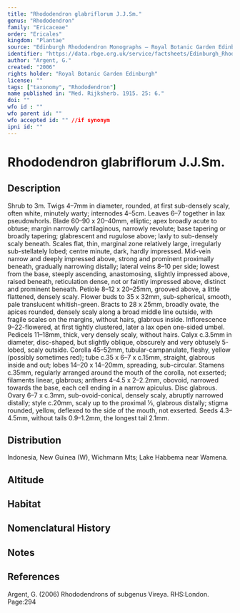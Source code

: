 ```yaml
---
title: "Rhododendron glabriflorum J.J.Sm."
genus: "Rhododendron"
family: "Ericaceae"
order: "Ericales"
kingdom: "Plantae"
source: "Edinburgh Rhododendron Monographs – Royal Botanic Garden Edinburgh"
identifier: "https://data.rbge.org.uk/service/factsheets/Edinburgh_Rhododendron_Monographs.xhtml"
author: "Argent, G."
created: "2006"
rights holder: "Royal Botanic Garden Edinburgh"
license: ""
tags: ["taxonomy", "Rhododendron"]
name published in: "Med. Rijksherb. 1915. 25: 6."
doi: ""
wfo id : ""
wfo parent id: ""
wfo accepted id: "" //if synonym                      
ipni id: ""
---
```


                       

# Rhododendron glabriflorum J.J.Sm.

## Description
Shrub to 3m. Twigs 4–7mm in diameter, rounded, at first sub-densely scaly, often white, minutely warty; internodes 4–5cm. Leaves 6–7 together in lax pseudowhorls. Blade 60–90 x 20–40mm, elliptic; apex broadly acute to obtuse; margin narrowly cartilaginous, narrowly revolute; base tapering or broadly tapering; glabrescent and rugulose above; laxly to sub-densely scaly beneath. Scales flat, thin, marginal zone relatively large, irregularly sub-stellately lobed; centre minute, dark, hardly impressed. Mid-vein narrow and deeply impressed above, strong and prominent proximally beneath, gradually narrowing distally; lateral veins 8–10 per side; lowest from the base, steeply ascending, anastomosing, slightly impressed above, raised beneath, reticulation dense, not or faintly impressed above, distinct and prominent beneath. Petiole 8–12 x 20–25mm, grooved above, a little flattened, densely scaly. Flower buds to 35 x 32mm, sub-spherical, smooth, pale translucent whitish-green. Bracts to 28 x 25mm, broadly ovate, the apices rounded, densely scaly along a broad middle line outside, with fragile scales on the margins, without hairs, glabrous inside. Inflorescence 9–22-flowered, at first tightly clustered, later a lax open one-sided umbel. Pedicels 11–18mm, thick, very densely scaly, without hairs. Calyx c.3.5mm in diameter, disc-shaped, but slightly oblique, obscurely and very obtusely 5-lobed, scaly outside. Corolla 45–52mm, tubular-campanulate, fleshy, yellow (possibly sometimes red); tube c.35 x 6–7 x c.15mm, straight, glabrous inside and out; lobes 14–20 x 14–20mm, spreading, sub-circular. Stamens c.35mm, regularly arranged around the mouth of the corolla, not exserted; filaments linear, glabrous; anthers 4–4.5 x 2–2.2mm, obovoid, narrowed towards the base, each cell ending in a narrow apiculus. Disc glabrous. Ovary 6–7 x c.3mm, sub-ovoid-conical, densely scaly, abruptly narrowed distally; style c.20mm, scaly up to the proximal 1⁄3, glabrous distally; stigma rounded, yellow, deflexed to the side of the mouth, not exserted. Seeds 4.3–4.5mm, without tails 0.9–1.2mm, the longest tail 2.1mm.

## Distribution
Indonesia, New Guinea (W), Wichmann Mts; Lake Habbema near Wamena.

## Altitude


## Habitat


## Nomenclatural History

                       
## Notes


## References

Argent, G. (2006) Rhododendrons of subgenus Vireya. RHS:London. Page:294
